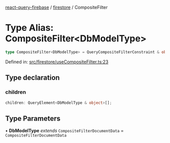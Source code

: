 [react-query-firebase](../../modules.md) / [firestore](../index.md) / CompositeFilter

# Type Alias: CompositeFilter\<DbModelType\>

```ts
type CompositeFilter<DbModelType> = QueryCompositeFilterConstraint & object;
```

Defined in: [src/firestore/useCompositeFilter.ts:23](https://github.com/vpishuk/react-query-firebase/blob/2814a7f726829eb67b40b71ca1e3d6c86fc8bb8b/src/firestore/useCompositeFilter.ts#L23)

## Type declaration

### children

```ts
children: QueryElement<DbModelType & object>[];
```

## Type Parameters

• **DbModelType** *extends* `CompositeFilterDocumentData` = `CompositeFilterDocumentData`
